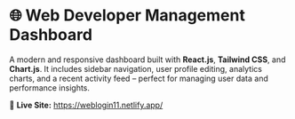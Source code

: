 # 🌐 Web Developer Management Dashboard

A modern and responsive dashboard built with **React.js**, **Tailwind CSS**, and **Chart.js**. It includes sidebar navigation, user profile editing, analytics charts, and a recent activity feed – perfect for managing user data and performance insights.

🔗 **Live Site:** https://weblogin11.netlify.app/
